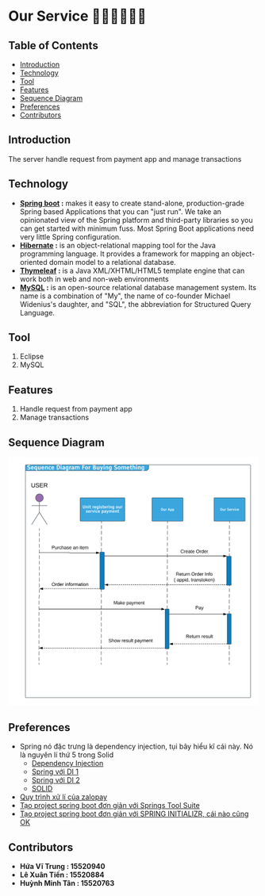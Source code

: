 # Our Service :steam_locomotive::train::train::train::train::train:

## Table of Contents

- [Introduction](#introduction)
- [Technology](#technology)
- [Tool](#tool)
- [Features](#features)
- [Sequence Diagram](#sequence-diagram)
- [Preferences](#preferences)
- [Contributors](#contributors)

## Introduction

The server handle request from payment app and manage transactions

## Technology

- __[Spring boot](http://spring.io/projects/spring-boot) :__ makes it easy to create stand-alone, production-grade Spring based Applications that you can "just run". We take an opinionated view of the Spring platform and third-party libraries so you can get started with minimum fuss. Most Spring Boot applications need very little Spring configuration.
- __[Hibernate](https://o7planning.org/vi/11665/huong-dan-spring-boot-hibernate-va-spring-transaction) :__  is an object-relational mapping tool for the Java programming language. It provides a framework for mapping an object-oriented domain model to a relational database.
- __[Thymeleaf](https://o7planning.org/vi/11545/huong-dan-spring-boot-va-thymeleaf) :__ is a Java XML/XHTML/HTML5 template engine that can work both in web and non-web environments
- __[MySQL](https://www.mysql.com/) :__ is an open-source relational database management system. Its name is a combination of "My", the name of co-founder Michael Widenius's daughter, and "SQL", the abbreviation for Structured Query Language.

## Tool
1. Eclipse
2. MySQL

## Features
1. Handle request from payment app
2. Manage transactions

## Sequence Diagram

![Image description](assests/Websequencediagram.png)

## Preferences
  - Spring nó đặc trưng là dependency injection, tụi bây hiểu kĩ cái này. Nó là nguyên lí thứ 5 trong Solid 
    - [Dependency Injection](https://toidicodedao.com/2015/11/03/dependency-injection-va-inversion-of-control-phan-1-dinh-nghia/)
    - [Spring với DI 1](https://kipalog.com/posts/Spring--Ky-1---Dependency-Injection-trong-Spring) 
    - [Spring với DI 2](http://viettuts.vn/spring/dependency-injection-trong-spring) 
    - [SOLID](https://toidicodedao.com/2015/03/24/solid-la-gi-ap-dung-cac-nguyen-ly-solid-de-tro-thanh-lap-trinh-vien-code-cung/)
  - [Quy trình xử lí của zalopay](https://developers.zalopay.vn/docs/webtoapp/index.html#t-ng-quan)
  - [Tạo project spring boot đơn giản với Springs Tool Suite](http://blog.netgloo.com/2014/05/18/very-basic-web-application-with-spring-mvc-spring-boot-and-eclipse-sts/)
  - [Tạo project spring boot đơn giản với SPRING INITIALIZR, cái nào cũng OK](https://start.spring.io/)
  
  ## Contributors

- **Hứa Vĩ Trung : 15520940**
- **Lê Xuân Tiến : 15520884**
- **Huỳnh Minh Tân : 15520763**
